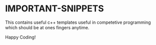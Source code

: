 # IMPORTANT-SNIPPETS
This contains useful c++ templates useful in competetive programming which should be at ones fingers anytime.

Happy Coding!
